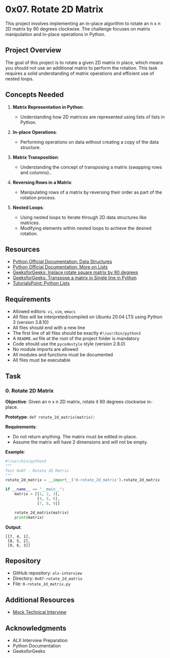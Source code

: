 # 0x07. Rotate 2D Matrix

This project involves implementing an in-place algorithm to rotate an n x n 2D matrix by 90 degrees clockwise. The challenge focuses on matrix manipulation and in-place operations in Python.

## Project Overview

The goal of this project is to rotate a given 2D matrix in place, which means you should not use an additional matrix to perform the rotation. This task requires a solid understanding of matrix operations and efficient use of nested loops.

## Concepts Needed

1. **Matrix Representation in Python**:
   - Understanding how 2D matrices are represented using lists of lists in Python.

2. **In-place Operations**:
   - Performing operations on data without creating a copy of the data structure.

3. **Matrix Transposition**:
   - Understanding the concept of transposing a matrix (swapping rows and columns)..

4. **Reversing Rows in a Matrix**:
   - Manipulating rows of a matrix by reversing their order as part of the rotation process.

5. **Nested Loops**:
   - Using nested loops to iterate through 2D data structures like matrices.
   - Modifying elements within nested loops to achieve the desired rotation.

## Resources

- [Python Official Documentation: Data Structures](https://docs.python.org/3/tutorial/datastructures.html)
- [Python Official Documentation: More on Lists](https://docs.python.org/3/tutorial/datastructures.html#more-on-lists)
- [GeeksforGeeks: Inplace rotate square matrix by 90 degrees](https://www.geeksforgeeks.org/inplace-rotate-square-matrix-by-90-degrees/)
- [GeeksforGeeks: Transpose a matrix in Single line in Python](https://www.geeksforgeeks.org/transpose-matrix-single-line-python/)
- [TutorialsPoint: Python Lists](https://www.tutorialspoint.com/python/python_lists.htm)

## Requirements

- Allowed editors: `vi`, `vim`, `emacs`
- All files will be interpreted/compiled on Ubuntu 20.04 LTS using Python 3 (version 3.8.10)
- All files should end with a new line
- The first line of all files should be exactly `#!/usr/bin/python3`
- A `README.md` file at the root of the project folder is mandatory
- Code should use the `pycodestyle` style (version 2.8.0)
- No module imports are allowed
- All modules and functions must be documented
- All files must be executable

## Task

### 0. Rotate 2D Matrix

**Objective**: Given an n x n 2D matrix, rotate it 90 degrees clockwise in-place.

**Prototype**: `def rotate_2d_matrix(matrix):`

**Requirements**:
- Do not return anything. The matrix must be edited in-place.
- Assume the matrix will have 2 dimensions and will not be empty.

**Example**:

```python
#!/usr/bin/python3
"""
Test 0x07 - Rotate 2D Matrix
"""
rotate_2d_matrix = __import__('0-rotate_2d_matrix').rotate_2d_matrix

if __name__ == "__main__":
    matrix = [[1, 2, 3],
              [4, 5, 6],
              [7, 8, 9]]

    rotate_2d_matrix(matrix)
    print(matrix)
```

**Output**:

```
[[7, 4, 1],
 [8, 5, 2],
 [9, 6, 3]]
```

## Repository

- GitHub repository: `alx-interview`
- Directory: `0x07-rotate_2d_matrix`
- File: `0-rotate_2d_matrix.py`

## Additional Resources

- [Mock Technical Interview](https://www.pramp.com/)

## Acknowledgments

- ALX Interview Preparation
- Python Documentation
- GeeksforGeeks

